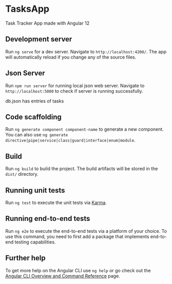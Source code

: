 # TasksApp

Task Tracker App made with Angular 12

## Development server

Run `ng serve` for a dev server. Navigate to `http://localhost:4200/`. The app will automatically reload if you change any of the source files.

## Json Server

Run `npm run server` for running local json web server. Navigate to `http://localhost:5000` to check if server is running successfully.

db.json has entries of tasks


## Code scaffolding

Run `ng generate component component-name` to generate a new component. You can also use `ng generate directive|pipe|service|class|guard|interface|enum|module`.

## Build

Run `ng build` to build the project. The build artifacts will be stored in the `dist/` directory.

## Running unit tests

Run `ng test` to execute the unit tests via [Karma](https://karma-runner.github.io).

## Running end-to-end tests

Run `ng e2e` to execute the end-to-end tests via a platform of your choice. To use this command, you need to first add a package that implements end-to-end testing capabilities.

## Further help

To get more help on the Angular CLI use `ng help` or go check out the [Angular CLI Overview and Command Reference](https://angular.io/cli) page.
